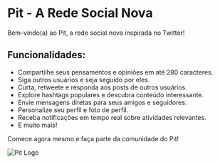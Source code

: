 # Pit - A Rede Social Nova

Bem-vindo(a) ao Pit, a rede social nova inspirada no Twitter!

## Funcionalidades:

- Compartilhe seus pensamentos e opiniões em até 280 caracteres.
- Siga outros usuários e seja seguido por eles.
- Curta, retweete e responda aos posts de outros usuários.
- Explore hashtags populares e descubra conteúdo interessante.
- Envie mensagens diretas para seus amigos e seguidores.
- Personalize seu perfil e foto de perfil.
- Receba notificações em tempo real sobre atividades relevantes.
- E muito mais!

Comece agora mesmo e faça parte da comunidade do Pit!

![Pit Logo](logo-pit.png)
